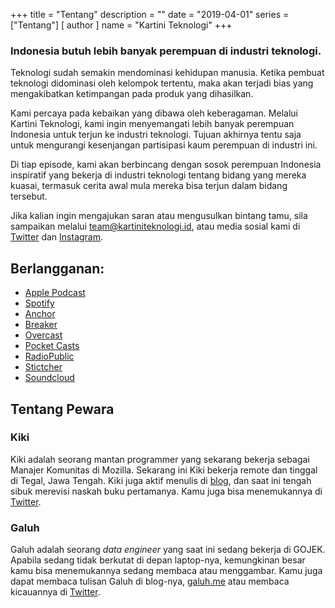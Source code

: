 +++
title = "Tentang"
description = ""
date = "2019-04-01"
series = ["Tentang"]
[ author ]
  name = "Kartini Teknologi"
+++

### Indonesia butuh lebih banyak perempuan di industri teknologi.
Teknologi sudah semakin mendominasi kehidupan manusia. Ketika pembuat teknologi didominasi oleh kelompok tertentu, maka akan terjadi bias yang mengakibatkan ketimpangan pada produk yang dihasilkan.

Kami percaya pada kebaikan yang dibawa oleh keberagaman. Melalui Kartini Teknologi, kami ingin menyemangati lebih banyak perempuan Indonesia untuk terjun ke industri teknologi. Tujuan akhirnya tentu saja untuk mengurangi kesenjangan partisipasi kaum perempuan di industri ini.

Di tiap episode, kami akan berbincang dengan sosok perempuan Indonesia inspiratif yang bekerja di industri teknologi tentang bidang yang mereka kuasai, termasuk cerita awal mula mereka bisa terjun dalam bidang tersebut.

Jika kalian ingin mengajukan saran atau mengusulkan bintang tamu, sila sampaikan melalui [team@kartiniteknologi.id](mailto:team@kartiniteknologi.id), atau media sosial kami di [Twitter](https://twitter.com/kartini_tech) dan [Instagram](http://instagram.com/kartiniteknologi).

## Berlangganan:
- [Apple Podcast](https://podcasts.apple.com/us/podcast/kartini-teknologi/id1459757397?uo=4)
- [Spotify](https://open.spotify.com/show/1vLCiFbZdvfAkcprdKbbqI?si=feQ9g3SFQQaLIJrEe5DOcQ)
- [Anchor](https://anchor.fm/kartini-teknologi)
- [Breaker](https://www.breaker.audio/kartini-teknologi)
- [Overcast](https://overcast.fm/itunes1459719839/kartini-teknologi)
- [Pocket Casts](https://pca.st/yr21)
- [RadioPublic](https://radiopublic.com/kartini-teknologi-G2M4rR)
- [Stictcher](https://www.stitcher.com/podcast/anchor-podcasts/kartini-teknologi)
- [Soundcloud](https://soundcloud.com/kartiniteknologi)

## Tentang Pewara
### Kiki
Kiki adalah seorang mantan programmer yang sekarang bekerja sebagai Manajer Komunitas di Mozilla. Sekarang ini Kiki bekerja remote dan tinggal di Tegal, Jawa Tengah. Kiki juga aktif menulis di [blog](https://kelimuttu.co/), dan saat ini tengah sibuk merevisi naskah buku pertamanya. Kamu juga bisa menemukannya di [Twitter](https://twitter.com/kelimuttu).

### Galuh
Galuh adalah seorang *data engineer* yang saat ini sedang bekerja di GOJEK. Apabila sedang tidak berkutat di depan laptop-nya, kemungkinan besar kamu bisa menemukannya sedang membaca atau menggambar. Kamu juga dapat membaca tulisan Galuh di blog-nya, [galuh.me](http://galuh.me) atau membaca kicauannya di [Twitter](https://twitter.com/galuhsahid).